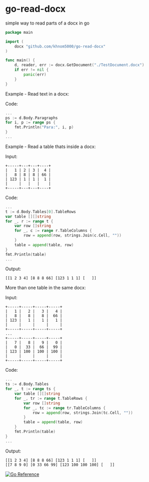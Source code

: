 # go-read-docx
simple way to read parts of a docx in go

```go
package main

import (
	docx "github.com/khnom5000/go-read-docx"
)

func main() {
	d, reader, err := docx.GetDocument("./TestDocument.docx")
	if err != nil {
		panic(err)
	}
}
```

Example - Read text in a docx:

Code:
```go
...
ps := d.Body.Paragraphs
for i, p := range ps {
	fmt.Println("Para:", i, p)
}
...
```

Example - Read a table thats inside a docx:

Input:
```
+-----+---+---+----+
|   1 | 2 | 3 |  4 |
|   8 | 8 | 8 | 66 |
| 123 | 1 | 1 |  1 |
|     |   |   |    |
+-----+---+---+----+
```
Code:
```go
...
t := d.Body.Tables[0].TableRows
var table [][]string
for _, r := range t {
	var row []string
	for _, c := range r.TableColumns {
		row = append(row, strings.Join(c.Cell, ""))
	}
	table = append(table, row)
}
fmt.Println(table)
...
```

Output:
```
[[1 2 3 4] [8 8 8 66] [123 1 1 1] [   ]]
```

More than one table in the same docx:

Input:
```
+-----+-----+-----+-----+
|   1 |   2 |   3 |   4 |
|   8 |   8 |   8 |  66 |
| 123 |   1 |   1 |   1 |
|     |     |     |     |
+-----+-----+-----+-----+
...
+-----+-----+-----+-----+
|   7 |   8 |   9 |   0 |
|   0 |  33 |  66 |  99 |
| 123 | 100 | 100 | 100 |
|     |     |     |     |
+-----+-----+-----+-----+
```
Code:
```go
...
ts := d.Body.Tables
for _, t := range ts {
	var table [][]string
	for _, tr := range t.TableRows {
		var row []string
		for _, tc := range tr.TableColumns {
			row = append(row, strings.Join(tc.Cell, ""))
		}
		table = append(table, row)
	}
	fmt.Println(table)
}
...
```
Output:
```
[[1 2 3 4] [8 8 8 66] [123 1 1 1] [   ]]
[[7 8 9 0] [0 33 66 99] [123 100 100 100] [   ]]
```

[![Go Reference](https://pkg.go.dev/badge/github.com/khnom5000/go-read-docx.svg)](https://pkg.go.dev/github.com/khnom5000/go-read-docx)